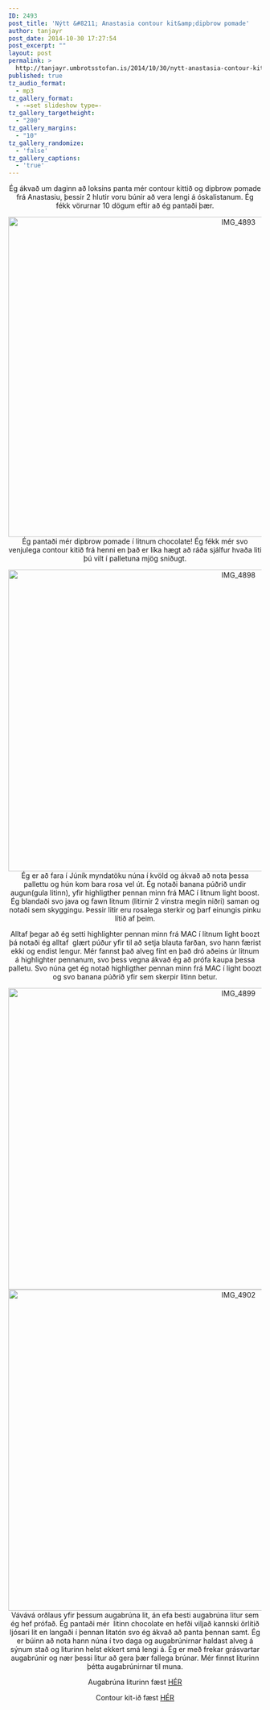 ```yaml
---
ID: 2493
post_title: 'Nýtt &#8211; Anastasia contour kit&amp;dipbrow pomade'
author: tanjayr
post_date: 2014-10-30 17:27:54
post_excerpt: ""
layout: post
permalink: >
  http://tanjayr.umbrotsstofan.is/2014/10/30/nytt-anastasia-contour-kitdipbrow-pomade/
published: true
tz_audio_format:
  - mp3
tz_gallery_format:
  - -=set slideshow type=-
tz_gallery_targetheight:
  - "200"
tz_gallery_margins:
  - "10"
tz_gallery_randomize:
  - 'false'
tz_gallery_captions:
  - 'true'
---
```

<p style="text-align: center;">Ég ákvað um daginn að loksins panta mér contour kittið og dipbrow pomade frá Anastasiu, þessir 2 hlutir voru búnir að vera lengi á óskalistanum. Ég fékk vörurnar 10 dögum eftir að ég pantaði þær.</p>
<p style="text-align: center;"><img class="aligncenter size-large wp-image-2495" src="http://www.tanjayr.com/wp-content/uploads/2014/10/IMG_4893-1024x724.jpg" alt="IMG_4893" width="900" height="636" />Ég pantaði mér dipbrow pomade í litnum chocolate! Ég fékk mér svo venjulega contour kitið frá henni en það er líka hægt að ráða sjálfur hvaða liti þú vilt í palletuna mjög sniðugt.</p>
<p style="text-align: center;"><img class="aligncenter size-large wp-image-2496" src="http://www.tanjayr.com/wp-content/uploads/2014/10/IMG_4898-1024x682.jpg" alt="IMG_4898" width="900" height="599" />Ég er að fara í Júník myndatöku núna í kvöld og ákvað að nota þessa pallettu og hún kom bara rosa vel út. Ég notaði banana púðrið undir augun(gula litinn), yfir highligther pennan minn frá MAC í litnum light boost. Ég blandaði svo java og fawn litnum (litirnir 2 vinstra megin niðri) saman og notaði sem skyggingu. Þessir litir eru rosalega sterkir og þarf einungis pinku lítið af þeim.</p>
<p style="text-align: center;">Alltaf þegar að ég setti highlighter pennan minn frá MAC í litnum light boozt þá notaði ég alltaf  glært púður yfir til að setja blauta farðan, svo hann færist ekki og endist lengur. Mér fannst það alveg fínt en það dró aðeins úr litnum á highlighter pennanum, svo þess vegna ákvað ég að prófa kaupa þessa palletu. Svo núna get ég notað highligther pennan minn frá MAC í light boozt og svo banana púðrið yfir sem skerpir litinn betur.</p>
<p style="text-align: center;"><img class="aligncenter size-large wp-image-2497" src="http://www.tanjayr.com/wp-content/uploads/2014/10/IMG_4899-1024x682.jpg" alt="IMG_4899" width="900" height="599" />
<img class="aligncenter size-large wp-image-2498" src="http://www.tanjayr.com/wp-content/uploads/2014/10/IMG_4902-1024x727.jpg" alt="IMG_4902" width="900" height="638" />Vávává orðlaus yfir þessum augabrúna lit, án efa besti augabrúna litur sem ég hef prófað. Ég pantaði mér  litinn chocolate en hefði viljað kannski örlítið ljósari lit en langaði í þennan litatón svo ég ákvað að panta þennan samt. Ég er búinn að nota hann núna í tvo daga og augabrúnirnar haldast alveg á sýnum stað og liturinn helst ekkert smá lengi á. Ég er með frekar grásvartar augabrúnir og nær þessi litur að gera þær fallega brúnar. Mér finnst liturinn þétta augabrúnirnar til muna.</p>
<p style="text-align: center;">Augabrúna liturinn fæst <a title="HÉR" href="http://anastasiabeverlyhills.com/dipbrow-pomade-waterproof-color-brow-sculp.html" target="_blank">HÉR
</a></p>
<p style="text-align: center;">Contour kit-ið fæst <a title="HÉR" href="http://anastasiabeverlyhills.com/contour-kit-sculpt-highlight-define.html#" target="_blank">HÉR</a></p>